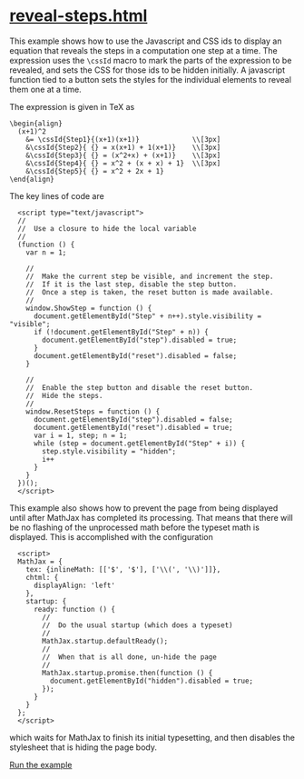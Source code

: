 # [reveal-steps.html](https://mathjax.github.io/mj3-demos/reveal-steps.html)

This example shows how to use the Javascript and CSS ids to display an equation that reveals the steps in a computation one step at a time.  The expression uses the `\cssId` macro to mark the parts of the expression to be revealed, and sets the CSS for those ids to be hidden initially.  A javascript function tied to a button sets the styles for the individual elements to reveal them one at a time.

The expression is given in TeX as

```
\begin{align}
  (x+1)^2
    &= \cssId{Step1}{(x+1)(x+1)}             \\[3px]
    &\cssId{Step2}{ {} = x(x+1) + 1(x+1)}    \\[3px]
    &\cssId{Step3}{ {} = (x^2+x) + (x+1)}    \\[3px]
    &\cssId{Step4}{ {} = x^2 + (x + x) + 1}  \\[3px]
    &\cssId{Step5}{ {} = x^2 + 2x + 1}
\end{align}
```

The key lines of code are

```
  <script type="text/javascript">
  //
  //  Use a closure to hide the local variable
  //
  (function () {
    var n = 1;

    //
    //  Make the current step be visible, and increment the step.
    //  If it is the last step, disable the step button.
    //  Once a step is taken, the reset button is made available.
    //
    window.ShowStep = function () {
      document.getElementById("Step" + n++).style.visibility = "visible";
      if (!document.getElementById("Step" + n)) {
        document.getElementById("step").disabled = true;
      }
      document.getElementById("reset").disabled = false;
    }

    //
    //  Enable the step button and disable the reset button.
    //  Hide the steps.
    //
    window.ResetSteps = function () {
      document.getElementById("step").disabled = false;
      document.getElementById("reset").disabled = true;
      var i = 1, step; n = 1;
      while (step = document.getElementById("Step" + i)) {
        step.style.visibility = "hidden";
        i++
      }
    }
  })();
  </script>
```

This example also shows how to prevent the page from being displayed until after MathJax has completed its processing.  That means that there will be no flashing of the unprocessed math before the typeset math is displayed.  This is accomplished with the configuration

```
  <script>
  MathJax = {
    tex: {inlineMath: [['$', '$'], ['\\(', '\\)']]},
    chtml: {
      displayAlign: 'left'
    },
    startup: {
      ready: function () {
        //
        //  Do the usual startup (which does a typeset)
        //
        MathJax.startup.defaultReady();
        //
        //  When that is all done, un-hide the page
        //
        MathJax.startup.promise.then(function () {
          document.getElementById("hidden").disabled = true;
        });
      }
    }
  };
  </script>
```

which waits for MathJax to finish its initial typesetting, and then disables the stylesheet that is hiding the page body.

[Run the example](https://mathjax.github.io/mj3-demos/reveal-steps.html)
